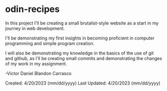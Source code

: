 # odin-recipes
In this project I'll be creating a small brutalist-style website as a start in my journey in web development.

I'll be demonstrating my first insights in becoming proficient in computer programming and simple program creation.

I will also be demonstrating my knowledge in the basics of the use of git and github, as I'll be creating small commits and demonstrating the changes of my work in my assignment.

-Victor Daniel Blandon Carrasco

Created: 4/20/2023 (mm/dd/yyyy)
Last Updated: 4/20/2023 (mm/dd/yyyy)
